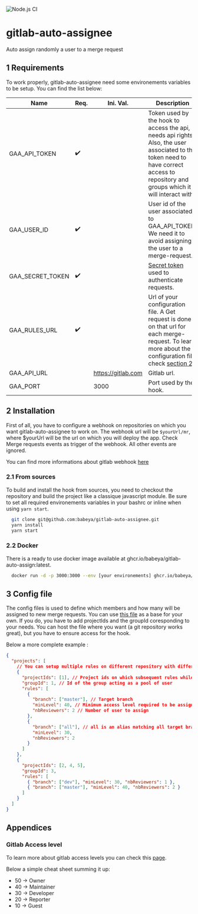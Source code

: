 ![Node.js CI](https://github.com/babeya/gitlab-auto-assignee/workflows/Node.js%20CI/badge.svg)

# gitlab-auto-assignee

Auto assign randomly a user to a merge request

## 1 Requirements

To work properly, gitlab-auto-assignee need some environements variables to be setup. You can find the list below:

| Name             | Req.               | Ini. Val.          | Description                                                                                                                                                                             |
| ---------------- | ------------------ | ------------------ | --------------------------------------------------------------------------------------------------------------------------------------------------------------------------------------- |
| GAA_API_TOKEN    | :heavy_check_mark: |                    | Token used by the hook to access the api, it needs api rights. Also, the user associated to the token need to have correct access to repository and groups which it will interact with. |
| GAA_USER_ID      | :heavy_check_mark: |                    | User id of the user associated to GAA_API_TOKEN. We need it to avoid assigning the user to a merge-request.                                                                             |
| GAA_SECRET_TOKEN | :heavy_check_mark: |                    | [Secret token](https://docs.gitlab.com/ee/user/project/integrations/webhooks.html#secret-token) used to authenticate requests.                                                          |
| GAA_RULES_URL    | :heavy_check_mark: |                    | Url of your configuration file. A Get request is done on that url for each merge-request. To learn more about the configuration file check [section 2](#config-file).                   |
| GAA_API_URL      |                    | https://gitlab.com | Gitlab url.                                                                                                                                                                             |
| GAA_PORT         |                    | 3000               | Port used by the hook.                                                                                                                                                                  |

## 2 Installation

First of all, you have to configure a webhook on repositories on which you want gitlab-auto-assignee to work on. The webhook url will be `$yourUrl/mr`, where \$yourUrl will be the url on which you will deploy the app. Check Merge requests events as trigger of the webhook. All other events are ignored.

You can find more informations about gitlab webhook [here](https://docs.gitlab.com/ee/user/project/integrations/webhooks.html)

### 2.1 From sources

To build and install the hook from sources, you need to checkout the repository and build the project like a classique javascript module. Be sure to set all required environements variables in your bashrc or inline when using `yarn start`.

```bash
  git clone git@github.com:babeya/gitlab-auto-assignee.git
  yarn install
  yarn start
```

### 2.2 Docker

There is a ready to use docker image available at ghcr.io/babeya/gitlab-auto-assign:latest.

```bash
  docker run -d -p 3000:3000 --env [your environements] ghcr.io/babeya/gitlab-auto-assign:latest
```

## 3 Config file

The config files is used to define which members and how many will be assigned to new merge requests. You can use [this file](https://github.com/babeya/gitlab-auto-assignee/blob/master/rules.json) as a base for your own. If you do, you have to add projectIds and the groupId coresponding to your needs. You can host the file where you want (a git repository works great), but you have to ensure access for the hook.

Below a more complete example :

```json
{
  "projects": [
    // You can setup multiple rules on different repository with different group, just ensure the bot has access to all groups and project
    {
      "projectIds": [1], // Project ids on which subsequent rules while applies
      "groupId": 1, // Id of the group acting as a pool of user
      "rules": [
        {
          "branch": ["master"], // Target branch
          "minLevel": 40, // Minimum access level required to be assigned
          "nbReviewers": 2 // Number of user to assign
        },
        {
          "branch": ["all"], // all is an alias matching all target branch
          "minLevel": 30,
          "nbReviewers": 2
        }
      ]
    },
    {
      "projectIds": [2, 4, 5],
      "groupId": 3,
      "rules": [
        { "branch": ["dev"], "minLevel": 30, "nbReviewers": 1 },
        { "branch": ["master"], "minLevel": 40, "nbReviewers": 2 }
      ]
    }
  ]
}
```

## Appendices

### Gitlab Access level

To learn more about gitlab access levels you can check this [page](https://docs.gitlab.com/ee/user/permissions.html).

Below a simple cheat sheet summing it up:

- 50 -> Owner
- 40 -> Maintainer
- 30 -> Developer
- 20 -> Reporter
- 10 -> Guest
